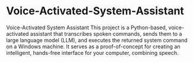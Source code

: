 # Voice-Activated-System-Assistant
Voice-Activated System Assistant This project is a Python-based, voice-activated assistant that transcribes spoken commands, sends them to a large language model (LLM), and executes the returned system command on a Windows machine. It serves as a proof-of-concept for creating an intelligent, hands-free interface for your computer, combining speech.
